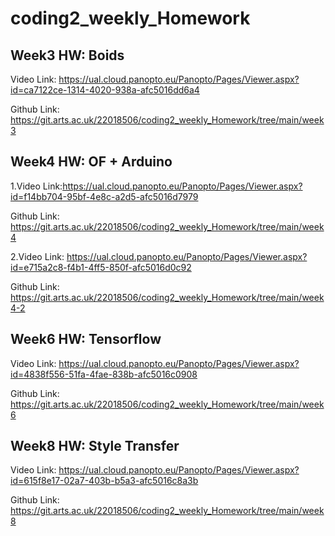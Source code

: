 # coding2_weekly_Homework


## Week3 HW: Boids
Video Link: https://ual.cloud.panopto.eu/Panopto/Pages/Viewer.aspx?id=ca7122ce-1314-4020-938a-afc5016dd6a4

Github Link: https://git.arts.ac.uk/22018506/coding2_weekly_Homework/tree/main/week3



## Week4 HW: OF + Arduino
1.Video Link:https://ual.cloud.panopto.eu/Panopto/Pages/Viewer.aspx?id=f14bb704-95bf-4e8c-a2d5-afc5016d7979

Github Link: https://git.arts.ac.uk/22018506/coding2_weekly_Homework/tree/main/week4

2.Video Link: https://ual.cloud.panopto.eu/Panopto/Pages/Viewer.aspx?id=e715a2c8-f4b1-4ff5-850f-afc5016d0c92

Github Link: https://git.arts.ac.uk/22018506/coding2_weekly_Homework/tree/main/week4-2



## Week6 HW: Tensorflow
Video Link: https://ual.cloud.panopto.eu/Panopto/Pages/Viewer.aspx?id=4838f556-51fa-4fae-838b-afc5016c0908

Github Link: https://git.arts.ac.uk/22018506/coding2_weekly_Homework/tree/main/week6



## Week8 HW: Style Transfer
Video Link: https://ual.cloud.panopto.eu/Panopto/Pages/Viewer.aspx?id=615f8e17-02a7-403b-b5a3-afc5016c8a3b

Github Link: https://git.arts.ac.uk/22018506/coding2_weekly_Homework/tree/main/week8
